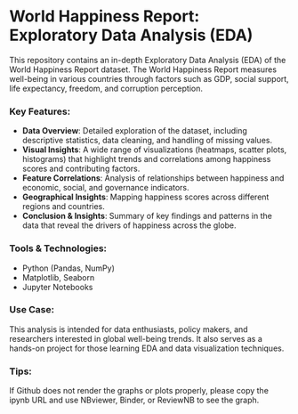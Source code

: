 # World Happiness Report: Exploratory Data Analysis (EDA)

This repository contains an in-depth Exploratory Data Analysis (EDA) of the World Happiness Report dataset. The World Happiness Report measures well-being in various countries through factors such as GDP, social support, life expectancy, freedom, and corruption perception.

### Key Features:
- **Data Overview**: Detailed exploration of the dataset, including descriptive statistics, data cleaning, and handling of missing values.
- **Visual Insights**: A wide range of visualizations (heatmaps, scatter plots, histograms) that highlight trends and correlations among happiness scores and contributing factors.
- **Feature Correlations**: Analysis of relationships between happiness and economic, social, and governance indicators.
- **Geographical Insights**: Mapping happiness scores across different regions and countries.
- **Conclusion & Insights**: Summary of key findings and patterns in the data that reveal the drivers of happiness across the globe.

### Tools & Technologies:
- Python (Pandas, NumPy)
- Matplotlib, Seaborn
- Jupyter Notebooks

### Use Case:
This analysis is intended for data enthusiasts, policy makers, and researchers interested in global well-being trends. It also serves as a hands-on project for those learning EDA and data visualization techniques.

### Tips:
If Github does not render the graphs or plots properly, please copy the ipynb URL and use NBviewer, Binder, or ReviewNB to see the graph.
